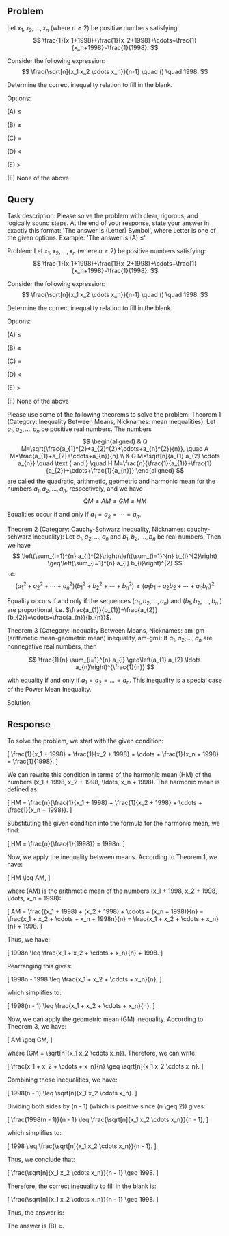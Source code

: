 ## Problem

Let $x_1, x_2, \ldots, x_n$ (where $n \geq 2$) be positive numbers satisfying:
$$
\frac{1}{x_1+1998}+\frac{1}{x_2+1998}+\cdots+\frac{1}{x_n+1998}=\frac{1}{1998}.
$$

Consider the following expression:
$$
\frac{\sqrt[n]{x_1 x_2 \cdots x_n}}{n-1} \quad () \quad 1998.
$$

Determine the correct inequality relation to fill in the blank.

Options:

(A) $\leq$ 

(B) $\geq$

(C) $=$ 

(D) $<$

(E) $>$

(F) None of the above

## Query

Task description: Please solve the problem with clear, rigorous, and logically sound steps. At the end of your response, state your answer in exactly this format: 'The answer is (Letter) Symbol', where Letter is one of the given options. Example: 'The answer is (A) $\leq$'.

Problem: Let $x_1, x_2, \ldots, x_n$ (where $n \geq 2$) be positive numbers satisfying:
$$
\frac{1}{x_1+1998}+\frac{1}{x_2+1998}+\cdots+\frac{1}{x_n+1998}=\frac{1}{1998}.
$$

Consider the following expression:
$$
\frac{\sqrt[n]{x_1 x_2 \cdots x_n}}{n-1} \quad () \quad 1998.
$$

Determine the correct inequality relation to fill in the blank.

Options:

(A) $\leq$ 

(B) $\geq$

(C) $=$ 

(D) $<$

(E) $>$

(F) None of the above

Please use some of the following theorems to solve the problem:
Theorem 1 (Category: Inequality Between Means, Nicknames: mean inequalities): Let $a_{1}, a_{2}, \ldots, a_{n}$ be positive real numbers. The numbers
$$
\begin{aligned}
& Q M=\sqrt{\frac{a_{1}^{2}+a_{2}^{2}+\cdots+a_{n}^{2}}{n}}, \quad A M=\frac{a_{1}+a_{2}+\cdots+a_{n}}{n} \\
& G M=\sqrt[n]{a_{1} a_{2} \cdots a_{n}} \quad \text { and } \quad H M=\frac{n}{\frac{1}{a_{1}}+\frac{1}{a_{2}}+\cdots+\frac{1}{a_{n}}}
\end{aligned}
$$
are called the quadratic, arithmetic, geometric and harmonic mean for the numbers $a_{1}, a_{2}, \ldots, a_{n}$, respectively, and we have
$$
Q M \geq A M \geq G M \geq H M
$$

Equalities occur if and only if $a_{1}=a_{2}=\cdots=a_{n}$.

Theorem 2 (Category: Cauchy-Schwarz Inequality, Nicknames: cauchy-schwarz inequality): Let $a_{1}, a_{2}, \ldots, a_{n}$ and $b_{1}, b_{2}$, $\ldots, b_{n}$ be real numbers. Then we have
$$
\left(\sum_{i=1}^{n} a_{i}^{2}\right)\left(\sum_{i=1}^{n} b_{i}^{2}\right) \geq\left(\sum_{i=1}^{n} a_{i} b_{i}\right)^{2}
$$
i.e.
$$
\left(a_{1}^{2}+a_{2}^{2}+\cdots+a_{n}^{2}\right)\left(b_{1}^{2}+b_{2}^{2}+\cdots+b_{n}^{2}\right) \geq\left(a_{1} b_{1}+a_{2} b_{2}+\cdots+a_{n} b_{n}\right)^{2}
$$

Equality occurs if and only if the sequences $\left(a_{1}, a_{2}, \ldots, a_{n}\right)$ and $\left(b_{1}, b_{2}\right.$, $\ldots, b_{n}$ ) are proportional, i.e. $\frac{a_{1}}{b_{1}}=\frac{a_{2}}{b_{2}}=\cdots=\frac{a_{n}}{b_{n}}$.

Theorem 3 (Category: Inequality Between Means, Nicknames: am-gm (arithmetic mean-geometric mean) inequality, am-gm): If $a_{1}, a_{2}, \ldots, a_{n}$ are nonnegative real numbers, then

$$
\frac{1}{n} \sum_{i=1}^{n} a_{i} \geq\left(a_{1} a_{2} \ldots a_{n}\right)^{\frac{1}{n}}
$$

with equality if and only if $a_{1}=a_{2}=\ldots=a_{n}$. This inequality is a special case of the Power Mean Inequality.

Solution:

## Response

To solve the problem, we start with the given condition:

\[
\frac{1}{x_1 + 1998} + \frac{1}{x_2 + 1998} + \cdots + \frac{1}{x_n + 1998} = \frac{1}{1998}.
\]

We can rewrite this condition in terms of the harmonic mean (HM) of the numbers \(x_1 + 1998, x_2 + 1998, \ldots, x_n + 1998\). The harmonic mean is defined as:

\[
HM = \frac{n}{\frac{1}{x_1 + 1998} + \frac{1}{x_2 + 1998} + \cdots + \frac{1}{x_n + 1998}}.
\]

Substituting the given condition into the formula for the harmonic mean, we find:

\[
HM = \frac{n}{\frac{1}{1998}} = 1998n.
\]

Now, we apply the inequality between means. According to Theorem 1, we have:

\[
HM \leq AM,
\]

where \(AM\) is the arithmetic mean of the numbers \(x_1 + 1998, x_2 + 1998, \ldots, x_n + 1998\):

\[
AM = \frac{(x_1 + 1998) + (x_2 + 1998) + \cdots + (x_n + 1998)}{n} = \frac{x_1 + x_2 + \cdots + x_n + 1998n}{n} = \frac{x_1 + x_2 + \cdots + x_n}{n} + 1998.
\]

Thus, we have:

\[
1998n \leq \frac{x_1 + x_2 + \cdots + x_n}{n} + 1998.
\]

Rearranging this gives:

\[
1998n - 1998 \leq \frac{x_1 + x_2 + \cdots + x_n}{n},
\]

which simplifies to:

\[
1998(n - 1) \leq \frac{x_1 + x_2 + \cdots + x_n}{n}.
\]

Now, we can apply the geometric mean (GM) inequality. According to Theorem 3, we have:

\[
AM \geq GM,
\]

where \(GM = \sqrt[n]{x_1 x_2 \cdots x_n}\). Therefore, we can write:

\[
\frac{x_1 + x_2 + \cdots + x_n}{n} \geq \sqrt[n]{x_1 x_2 \cdots x_n}.
\]

Combining these inequalities, we have:

\[
1998(n - 1) \leq \sqrt[n]{x_1 x_2 \cdots x_n}.
\]

Dividing both sides by \(n - 1\) (which is positive since \(n \geq 2\)) gives:

\[
\frac{1998(n - 1)}{n - 1} \leq \frac{\sqrt[n]{x_1 x_2 \cdots x_n}}{n - 1},
\]

which simplifies to:

\[
1998 \leq \frac{\sqrt[n]{x_1 x_2 \cdots x_n}}{n - 1}.
\]

Thus, we conclude that:

\[
\frac{\sqrt[n]{x_1 x_2 \cdots x_n}}{n - 1} \geq 1998.
\]

Therefore, the correct inequality to fill in the blank is:

\[
\frac{\sqrt[n]{x_1 x_2 \cdots x_n}}{n - 1} \geq 1998.
\]

Thus, the answer is:

The answer is (B) $\geq$.